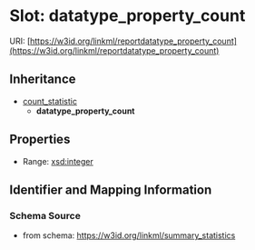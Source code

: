 # Slot: datatype_property_count

URI: [https://w3id.org/linkml/reportdatatype_property_count](https://w3id.org/linkml/reportdatatype_property_count)




## Inheritance

* [count_statistic](count_statistic.md)
    * **datatype_property_count**



## Properties

 * Range: [xsd:integer](http://www.w3.org/2001/XMLSchema#integer)



## Identifier and Mapping Information







### Schema Source


* from schema: https://w3id.org/linkml/summary_statistics



